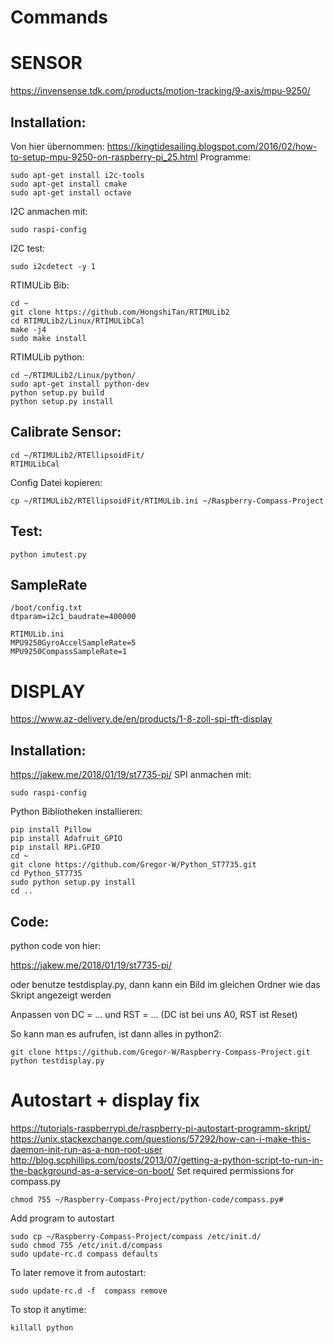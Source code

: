 # Commands

# SENSOR
https://invensense.tdk.com/products/motion-tracking/9-axis/mpu-9250/ 
## Installation:
Von hier übernommen:
https://kingtidesailing.blogspot.com/2016/02/how-to-setup-mpu-9250-on-raspberry-pi_25.html
Programme:
```
sudo apt-get install i2c-tools
sudo apt-get install cmake
sudo apt-get install octave
```
I2C anmachen mit:
```
sudo raspi-config
```
I2C test:
```
sudo i2cdetect -y 1
```
RTIMULib Bib:
```
cd ~
git clone https://github.com/HongshiTan/RTIMULib2
cd RTIMULib2/Linux/RTIMULibCal
make -j4
sudo make install
```
RTIMULib python:
```
cd ~/RTIMULib2/Linux/python/
sudo apt-get install python-dev
python setup.py build
python setup.py install
```

## Calibrate Sensor:
```
cd ~/RTIMULib2/RTEllipsoidFit/
RTIMULibCal
```
Config Datei kopieren:
```
cp ~/RTIMULib2/RTEllipsoidFit/RTIMULib.ini ~/Raspberry-Compass-Project
```
## Test:
```
python imutest.py
```
## SampleRate
```
/boot/config.txt
dtparam=i2c1_baudrate=400000

RTIMULib.ini
MPU9250GyroAccelSampleRate=5
MPU9250CompassSampleRate=1
```





# DISPLAY
https://www.az-delivery.de/en/products/1-8-zoll-spi-tft-display
## Installation:
https://jakew.me/2018/01/19/st7735-pi/
SPI anmachen mit:
```
sudo raspi-config
```
Python Bibliotheken installieren:
```
pip install Pillow
pip install Adafruit_GPIO
pip install RPi.GPIO
cd ~
git clone https://github.com/Gregor-W/Python_ST7735.git
cd Python_ST7735
sudo python setup.py install
cd ..
```
## Code:
python code von hier:

https://jakew.me/2018/01/19/st7735-pi/

oder benutze testdisplay.py, dann kann ein Bild im gleichen Ordner wie das Skript angezeigt werden

Anpassen von DC = ... und RST = ...
(DC ist bei uns A0, RST ist Reset)

So kann man es aufrufen, ist dann alles in python2:
```
git clone https://github.com/Gregor-W/Raspberry-Compass-Project.git
python testdisplay.py
```


# Autostart + display fix
https://tutorials-raspberrypi.de/raspberry-pi-autostart-programm-skript/
https://unix.stackexchange.com/questions/57292/how-can-i-make-this-daemon-init-run-as-a-non-root-user
http://blog.scphillips.com/posts/2013/07/getting-a-python-script-to-run-in-the-background-as-a-service-on-boot/
Set required permissions for compass.py
```
chmod 755 ~/Raspberry-Compass-Project/python-code/compass.py#
```
Add program to autostart
```
sudo cp ~/Raspberry-Compass-Project/compass /etc/init.d/
sudo chmod 755 /etc/init.d/compass
sudo update-rc.d compass defaults
```
To later remove it from autostart:
```
sudo update-rc.d -f  compass remove
```
To stop it anytime:
```
killall python
```

